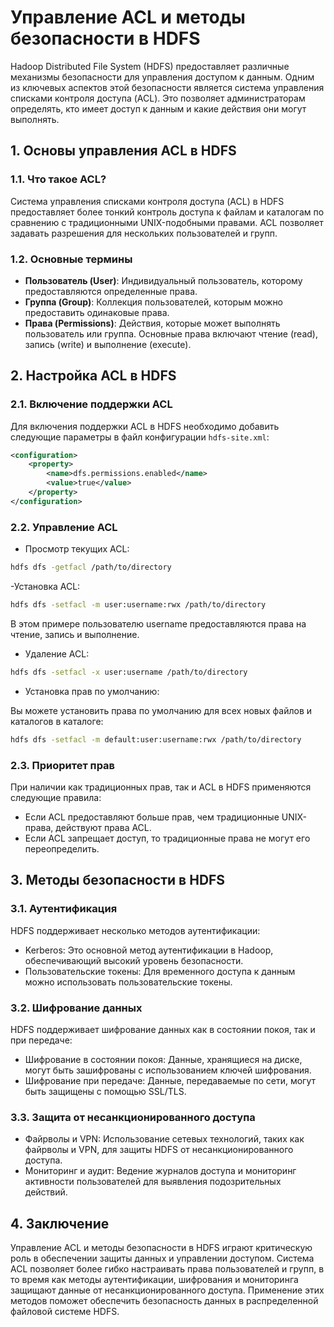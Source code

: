 # Управление ACL и методы безопасности в HDFS

Hadoop Distributed File System (HDFS) предоставляет различные механизмы безопасности для управления доступом к данным. Одним из ключевых аспектов этой безопасности является система управления списками контроля доступа (ACL). Это позволяет администраторам определять, кто имеет доступ к данным и какие действия они могут выполнять.

## 1. Основы управления ACL в HDFS

### 1.1. Что такое ACL?

Система управления списками контроля доступа (ACL) в HDFS предоставляет более тонкий контроль доступа к файлам и каталогам по сравнению с традиционными UNIX-подобными правами. ACL позволяет задавать разрешения для нескольких пользователей и групп.

### 1.2. Основные термины

- **Пользователь (User)**: Индивидуальный пользователь, которому предоставляются определенные права.
- **Группа (Group)**: Коллекция пользователей, которым можно предоставить одинаковые права.
- **Права (Permissions)**: Действия, которые может выполнять пользователь или группа. Основные права включают чтение (read), запись (write) и выполнение (execute).

## 2. Настройка ACL в HDFS

### 2.1. Включение поддержки ACL

Для включения поддержки ACL в HDFS необходимо добавить следующие параметры в файл конфигурации `hdfs-site.xml`:

```xml
<configuration>
    <property>
        <name>dfs.permissions.enabled</name>
        <value>true</value>
    </property>
</configuration>
```
### 2.2. Управление ACL
- Просмотр текущих ACL:
```bash
hdfs dfs -getfacl /path/to/directory
```
-Установка ACL:
```bash
hdfs dfs -setfacl -m user:username:rwx /path/to/directory
```

В этом примере пользователю username предоставляются права на чтение, запись и выполнение.

- Удаление ACL:
```bash
hdfs dfs -setfacl -x user:username /path/to/directory
```
- Установка прав по умолчанию:

Вы можете установить права по умолчанию для всех новых файлов и каталогов в каталоге:

```bash
hdfs dfs -setfacl -m default:user:username:rwx /path/to/directory
```

### 2.3. Приоритет прав
При наличии как традиционных прав, так и ACL в HDFS применяются следующие правила:

- Если ACL предоставляют больше прав, чем традиционные UNIX-права, действуют права ACL.
- Если ACL запрещает доступ, то традиционные права не могут его переопределить.
## 3. Методы безопасности в HDFS
### 3.1. Аутентификация

HDFS поддерживает несколько методов аутентификации:

- Kerberos: Это основной метод аутентификации в Hadoop, обеспечивающий высокий уровень безопасности.
- Пользовательские токены: Для временного доступа к данным можно использовать пользовательские токены.
### 3.2. Шифрование данных

HDFS поддерживает шифрование данных как в состоянии покоя, так и при передаче:

- Шифрование в состоянии покоя: Данные, хранящиеся на диске, могут быть зашифрованы с использованием ключей шифрования.
- Шифрование при передаче: Данные, передаваемые по сети, могут быть защищены с помощью SSL/TLS.
### 3.3. Защита от несанкционированного доступа
- Файрволы и VPN: Использование сетевых технологий, таких как файрволы и VPN, для защиты HDFS от несанкционированного доступа.
- Мониторинг и аудит: Ведение журналов доступа и мониторинг активности пользователей для выявления подозрительных действий.
## 4. Заключение
Управление ACL и методы безопасности в HDFS играют критическую роль в обеспечении защиты данных и управлении доступом. Система ACL позволяет более гибко настраивать права пользователей и групп, в то время как методы аутентификации, шифрования и мониторинга защищают данные от несанкционированного доступа. Применение этих методов поможет обеспечить безопасность данных в распределенной файловой системе HDFS.